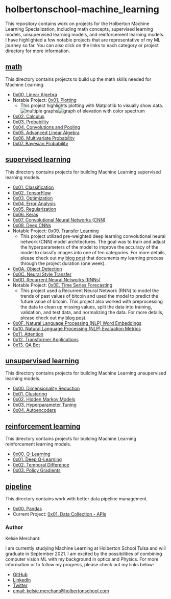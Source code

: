 # holbertonschool-machine_learning
This repository contains work on projects for the Holberton Machine Learning Specialization, including math concepts, supervised learning models, unsupervised learning models, and reinforcement learning models. I have highlighted a few notable projects that are representative of my ML journey so far.  You can also click on the links to each category or project directory for more information.

## [math](/math)
This directory contains projects to build up the math skills needed for Machine Learning.
* [0x00. Linear Algebra](/math/0x00-linear_algebra)
* Notable Project: [0x01. Plotting](/math/0x01-plotting)
  * This project highlights plotting with Matplotlib to visually show data. <img src="https://i.ibb.co/M8SVLpF/Screenshot-2021-06-27-10-57-48-PM.png" alt="multiple graphs" border="0"><img src="https://i.ibb.co/F3c8Tcv/Screenshot-2021-06-27-10-55-34-PM.png" alt="graph of elevation with color spectrum" border="0">
* [0x02. Calculus](/math/0x02-calculus)
* [0x03. Probability](/math/0x03-probability)
* [0x04. Convolutions and Pooling](/math/0x04-convolutions_and_pooling)
* [0x05. Advanced Linear Algebra](/math/0x05-advanced_linear_algebra)
* [0x06. Multivariate Probability](/math/0x06-multivariate_prob)
* [0x07. Bayesian Probability](/math/0x07-bayesian_prob)

## [supervised learning](/supervised_learning)
This directory contains projects for building Machine Learning supervised learning models.
* [0x01. Classification](/supervised_learning/0x01-classification)
* [0x02. TensorFlow](/supervised_learning/0x02-tensorflow)
* [0x03. Optimization](/supervised_learning/0x03-optimization)
* [0x04. Error Analysis](/supervised_learning/0x04-error_analysis)
* [0x05. Regularization](/supervised_learning/0x05-regularization)
* [0x06. Keras](/supervised_learning/0x06-keras)
* [0x07. Convolutional Neural Networks (CNN)](/supervised_learning/0x07-cnn)
* [0x08. Deep CNNs](/supervised_learning/0x08-deep_cnns)
* Notable Project: [0x09. Transfer Learning](/supervised_learning/0x09-transfer_learning)
  * This project utilized pre-weighted deep learning convolutional neural network (CNN) model architectures. The goal was to train and adjust the hyperparameters of the model to improve the accuracy of the model to classify images into one of ten categories.  For more details, please check out my [blog post](https://kelsiemerchant.medium.com/ml-transfer-learning-journal-d15c93306ff7) that documents my learning process through the project duration (one week).
* [0x0A. Object Detection](/supervised_learning/0x0A-object_detection)
* [0x0C. Neural Style Transfer](/supervised_learning/0x0C-neural_style_transfer)
* [0x0D. Recurrent Neural Networks (RNNs)](/supervised_learning/0x0D-RNNs)
* Notable Project: [0x0E. Time Series Forecasting](/supervised_learning/0x0E-time_series)
  * This project used a Recurrent Neural Network (RNN) to model the trends of past values of bitcoin and used the model to predict the future value of bitcoin.  This project also worked with preprocessing the data to clean up missing values, split the data into training, validation, and test data, and normalizing the data.  For more details, please check out my [blog post](https://www.linkedin.com/pulse/coding-time-series-forecasting-kelsie-merchant/).
* [0x0F. Natural Language Processing (NLP) Word Embeddings](/supervised_learning/0x0F-word_embeddings)
* [0x10. Natural Language Processing (NLP) Evaluation Metrics](/supervised_learning/0x10-nlp_metrics)
* [0x11. Attention](/supervised_learning/0x11-attention)
* [0x12. Transformer Applications](/supervised_learning/0x12-transformer_apps)
* [0x13. QA Bot](/supervised_learning/0x13-qa_bot)

## [unsupervised learning](/unsupervised_learning)
This directory contains projects for building Machine Learning unsupervised learning models.
* [0x00. Dimensionality Reduction](/unsupervised_learning/0x00-dimensionality_reduction)
* [0x01. Clustering](/unsupervised_learning/0x01-clustering)
* [0x02. Hidden Markov Models](/unsupervised_learning/0x02-hmm)
* [0x03. Hyperparameter Tuning](/unsupervised_learning/0x03-hyperparameter_tuning)
* [0x04. Autoencoders](/unsupervised_learning/0x04-autoencoders)

## [reinforcement learning](/reinforcement_learning)
This directory contains projects for building Machine Learning reinforcement learning models.
* [0x00. Q-Learning](/reinforcement_learning/0x00-q_learning)
* [0x01. Deep Q-Learning](/reinforcement_learning/0x01-deep_q_learning)
* [0x02. Temporal Difference](/reinforcement_learning/0x02-temporal_difference)
* [0x03. Policy Gradients](/reinforcement_learning/0x03-policy_gradients)

## [pipeline](/pipeline)
This directory contains work with better data pipeline management.
* [0x00. Pandas](/pipeline/0x00-pandas)
* Current Project: [0x01. Data Collection - APIs](/pipeline/0x01-apis)

### Author
Kelsie Merchant:

I am currently studying Machine Learning at Holberton School Tulsa and will graduate in September 2021. I am excited by the possibilities of combining computer vision ML with my background in optics and Physics. For more information or to follow my progress, please check out my links below:
* [GitHub](https://github.com/kmerchan/)
* [LinkedIn](https://www.linkedin.com/in/kelsie-merchant-physics/)
* [Twitter](https://twitter.com/MerchantKelsie)
* [email: kelsie.merchant@holbertonschool.com](kelsie.merchant@holbertonschool.com)
